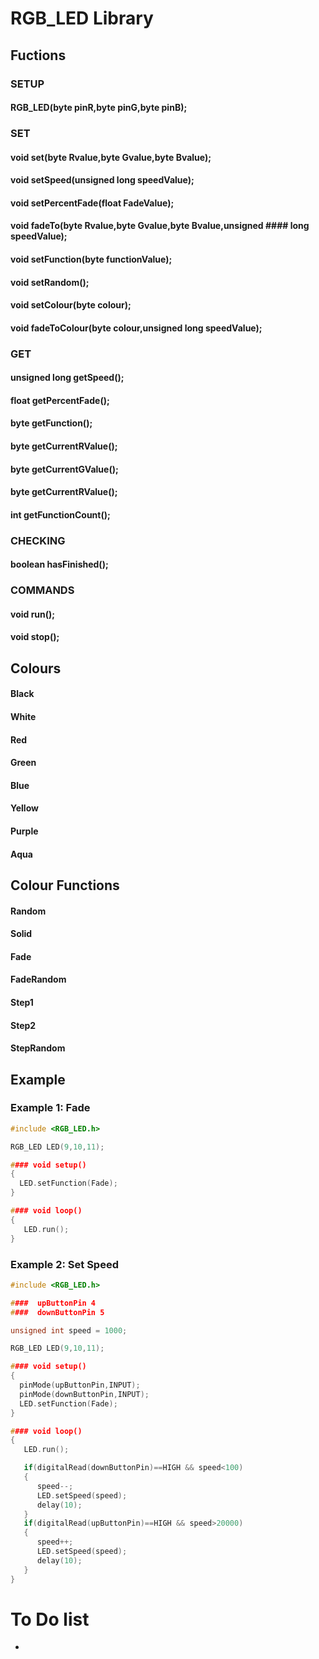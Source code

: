 #  RGB_LED Library


##  Fuctions
###  SETUP
#### RGB_LED(byte pinR,byte pinG,byte pinB);   
###  SET 
#### void set(byte Rvalue,byte Gvalue,byte Bvalue);
#### void setSpeed(unsigned long speedValue);
#### void setPercentFade(float FadeValue);
#### void fadeTo(byte Rvalue,byte Gvalue,byte Bvalue,unsigned #### long speedValue);
#### void setFunction(byte functionValue);
#### void setRandom();
#### void setColour(byte colour);
#### void fadeToColour(byte colour,unsigned long speedValue);
###  GET
#### unsigned long getSpeed();
#### float getPercentFade();
#### byte getFunction();
#### byte getCurrentRValue();
#### byte getCurrentGValue();
#### byte getCurrentRValue();
#### int getFunctionCount();
###  CHECKING 
#### boolean hasFinished();
###  COMMANDS 
#### void run();
#### void stop();

##  Colours
####  Black
####  White
####  Red
####  Green
####  Blue
####  Yellow
####  Purple
####  Aqua

##  Colour Functions
####  Random
####  Solid
####  Fade
####  FadeRandom
####  Step1
####  Step2
####  StepRandom

##  Example
###  Example 1: Fade

```c++
#include <RGB_LED.h>

RGB_LED LED(9,10,11);

#### void setup() 
{
  LED.setFunction(Fade);
}

#### void loop() 
{
   LED.run();
}
```

###  Example 2: Set Speed

```c++
#include <RGB_LED.h>

####  upButtonPin 4
####  downButtonPin 5

unsigned int speed = 1000;

RGB_LED LED(9,10,11);

#### void setup() 
{
  pinMode(upButtonPin,INPUT);
  pinMode(downButtonPin,INPUT);
  LED.setFunction(Fade);
}

#### void loop() 
{
   LED.run();

   if(digitalRead(downButtonPin)==HIGH && speed<100)
   {
      speed--;
      LED.setSpeed(speed);
      delay(10);
   }
   if(digitalRead(upButtonPin)==HIGH && speed>20000)
   {
      speed++;
      LED.setSpeed(speed);
      delay(10);
   }
}
```

#  To Do list
- 
